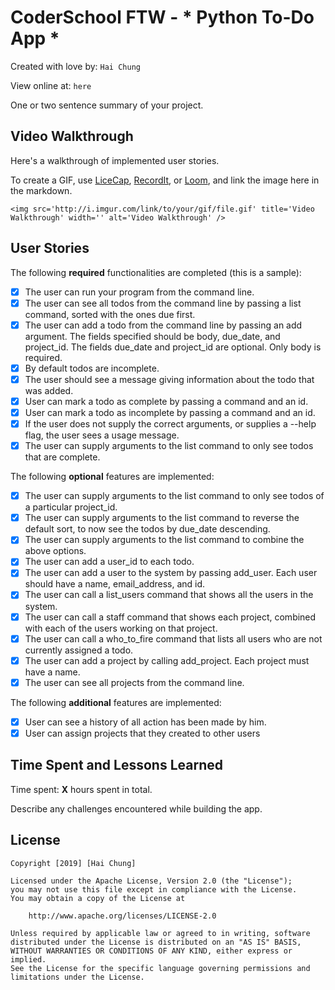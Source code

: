 # CoderSchool FTW - * Python To-Do App *

Created with love by: `Hai Chung`
  
View online at: `here`
  
One or two sentence summary of your project. 

## Video Walkthrough

Here's a walkthrough of implemented user stories.

To create a GIF, use [LiceCap](http://www.cockos.com/licecap/), [RecordIt](http://www.recordit.co), or [Loom](http://www.useloom.com), and link the image here in the markdown.

```
<img src='http://i.imgur.com/link/to/your/gif/file.gif' title='Video Walkthrough' width='' alt='Video Walkthrough' />
```

## User Stories

The following **required** functionalities are completed (this is a sample):

* [x] The user can run your program from the command line.
* [x] The user can see all todos from the command line by passing a list command, sorted with the ones due first.
* [x] The user can add a todo from the command line by passing an add argument. The fields specified should be body, due_date, and project_id. The fields due_date and project_id are optional. Only body is required.
* [x] By default todos are incomplete.
* [x] The user should see a message giving information about the todo that was added.
* [x] User can mark a todo as complete by passing a command and an id.
* [x] User can mark a todo as incomplete by passing a command and an id.
* [x] If the user does not supply the correct arguments, or supplies a --help flag, the user sees a usage message.
* [x] The user can supply arguments to the list command to only see todos that are complete.

The following **optional** features are implemented:

* [x] The user can supply arguments to the list command to only see todos of a particular project_id.
* [x] The user can supply arguments to the list command to reverse the default sort, to now see the todos by due_date descending.
* [x] The user can supply arguments to the list command to combine the above options.
* [x] The user can add a user_id to each todo.
* [x] The user can add a user to the system by passing add_user. Each user should have a name, email_address, and id.
* [x] The user can call a list_users command that shows all the users in the system.
* [x] The user can call a staff command that shows each project, combined with each of the users working on that project.
* [x] The user can call a who_to_fire command that lists all users who are not currently assigned a todo.
* [x] The user can add a project by calling add_project. Each project must have a name.
* [x] The user can see all projects from the command line.

The following **additional** features are implemented:

* [x] User can see a history of all action has been made by him.
* [x] User can assign projects that they created to other users

## Time Spent and Lessons Learned

Time spent: **X** hours spent in total.

Describe any challenges encountered while building the app.

## License

    Copyright [2019] [Hai Chung]

    Licensed under the Apache License, Version 2.0 (the "License");
    you may not use this file except in compliance with the License.
    You may obtain a copy of the License at

        http://www.apache.org/licenses/LICENSE-2.0

    Unless required by applicable law or agreed to in writing, software
    distributed under the License is distributed on an "AS IS" BASIS,
    WITHOUT WARRANTIES OR CONDITIONS OF ANY KIND, either express or implied.
    See the License for the specific language governing permissions and
    limitations under the License.
